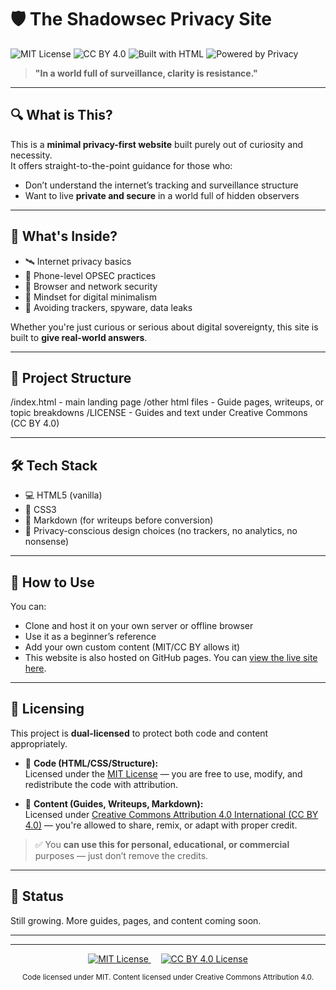 # 🛡️ The Shadowsec Privacy Site

![MIT License](https://img.shields.io/badge/License-MIT-blue.svg)
![CC BY 4.0](https://img.shields.io/badge/License-CC%20BY%204.0-lightgrey.svg)
![Built with HTML](https://img.shields.io/badge/Built%20With-HTML-orange)
![Powered by Privacy](https://img.shields.io/badge/Focus-Online%20Privacy-black)

> **"In a world full of surveillance, clarity is resistance."**

---

## 🔍 What is This?

This is a **minimal privacy-first website** built purely out of curiosity and necessity.  
It offers straight-to-the-point guidance for those who:
- Don’t understand the internet’s tracking and surveillance structure
- Want to live **private and secure** in a world full of hidden observers

---

## 🧠 What's Inside?

- 🛰️ Internet privacy basics  
- 🔐 Phone-level OPSEC practices  
- 🧅 Browser and network security  
- 📵 Mindset for digital minimalism  
- 🚫 Avoiding trackers, spyware, data leaks

Whether you're just curious or serious about digital sovereignty, this site is built to **give real-world answers**.

---

## 📂 Project Structure
/index.html - main landing page
/other html files - Guide pages, writeups, or topic breakdowns
/LICENSE - Guides and text under Creative Commons (CC BY 4.0)

---

## 🛠️ Tech Stack

- 💻 HTML5 (vanilla)
- 🎨 CSS3
- 📜 Markdown (for writeups before conversion)
- 🔐 Privacy-conscious design choices (no trackers, no analytics, no nonsense)

---

## 🚀 How to Use

You can:
- Clone and host it on your own server or offline browser
- Use it as a beginner’s reference
- Add your own custom content (MIT/CC BY allows it)
- This website is also hosted on GitHub pages. You can [view the live site here](https://lamboar.github.io/shadowsec/).

---

## 📜 Licensing

This project is **dual-licensed** to protect both code and content appropriately.

- 🔧 **Code (HTML/CSS/Structure):**  
  Licensed under the [MIT License](./LICENSE) — you are free to use, modify, and redistribute the code with attribution.

- 📝 **Content (Guides, Writeups, Markdown):**  
  Licensed under [Creative Commons Attribution 4.0 International (CC BY 4.0)](./LICENSE-CONTENT) — you're allowed to share, remix, or adapt with proper credit.

> ✅ You **can use this for personal, educational, or commercial** purposes — just don’t remove the credits.

---

## 🔘 Status

Still growing. More guides, pages, and content coming soon.

---
---

<p align="center">
  <a href="https://opensource.org/licenses/MIT" target="_blank">
    <img src="https://img.shields.io/badge/License-MIT-blue.svg" alt="MIT License">
  </a>
  &nbsp; &nbsp;
  <a href="https://creativecommons.org/licenses/by/4.0/" target="_blank">
    <img src="https://licensebuttons.net/l/by/4.0/88x31.png" alt="CC BY 4.0 License">
  </a>
</p>

<p align="center">
  <sub>Code licensed under MIT. Content licensed under Creative Commons Attribution 4.0.</sub>
</p>

